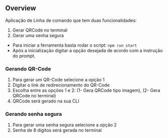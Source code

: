 ## Overview

Aplicação de Linha de comando que tem duas funcionalidades:

1. Gerar QRCode no terminal
2. Gerar uma senha segura

- Para iniciar a ferramenta basta rodar o script: ```npm run start```
- Após a inicialização digitar a opção desejada de acordo com a instrução do prompt.

### Gerando QR-Code

1. Para gerar um QR-Code selecione a opção 1
2. Digitar o link de redirecionamento do QR-Code
3. Escolha entre as opções 1 e 2: (1- Gera QRCode tipo imagem), (2- Gera QRCode no terminal)
4. QRCode será gerado na sua CLI

### Gerando senha segura

1. Para gerar uma senha segura selecione a opção 2
2. Senha de 8 digitos será gerada no terminal

